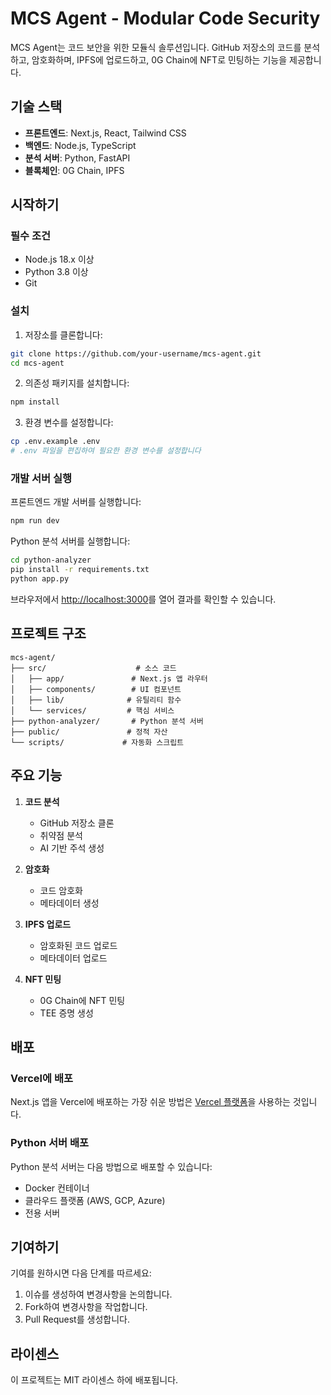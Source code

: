 # MCS Agent - Modular Code Security

MCS Agent는 코드 보안을 위한 모듈식 솔루션입니다. GitHub 저장소의 코드를 분석하고, 암호화하며, IPFS에 업로드하고, 0G Chain에 NFT로 민팅하는 기능을 제공합니다.

## 기술 스택

- **프론트엔드**: Next.js, React, Tailwind CSS
- **백엔드**: Node.js, TypeScript
- **분석 서버**: Python, FastAPI
- **블록체인**: 0G Chain, IPFS

## 시작하기

### 필수 조건

- Node.js 18.x 이상
- Python 3.8 이상
- Git

### 설치

1. 저장소를 클론합니다:
```bash
git clone https://github.com/your-username/mcs-agent.git
cd mcs-agent
```

2. 의존성 패키지를 설치합니다:
```bash
npm install
```

3. 환경 변수를 설정합니다:
```bash
cp .env.example .env
# .env 파일을 편집하여 필요한 환경 변수를 설정합니다
```

### 개발 서버 실행

프론트엔드 개발 서버를 실행합니다:
```bash
npm run dev
```

Python 분석 서버를 실행합니다:
```bash
cd python-analyzer
pip install -r requirements.txt
python app.py
```

브라우저에서 [http://localhost:3000](http://localhost:3000)를 열어 결과를 확인할 수 있습니다.

## 프로젝트 구조

```
mcs-agent/
├── src/                    # 소스 코드
│   ├── app/               # Next.js 앱 라우터
│   ├── components/        # UI 컴포넌트
│   ├── lib/              # 유틸리티 함수
│   └── services/         # 핵심 서비스
├── python-analyzer/       # Python 분석 서버
├── public/               # 정적 자산
└── scripts/             # 자동화 스크립트
```

## 주요 기능

1. **코드 분석**
   - GitHub 저장소 클론
   - 취약점 분석
   - AI 기반 주석 생성

2. **암호화**
   - 코드 암호화
   - 메타데이터 생성

3. **IPFS 업로드**
   - 암호화된 코드 업로드
   - 메타데이터 업로드

4. **NFT 민팅**
   - 0G Chain에 NFT 민팅
   - TEE 증명 생성

## 배포

### Vercel에 배포

Next.js 앱을 Vercel에 배포하는 가장 쉬운 방법은 [Vercel 플랫폼](https://vercel.com/new?utm_medium=default-template&filter=next.js&utm_source=create-next-app&utm_campaign=create-next-app-readme)을 사용하는 것입니다.

### Python 서버 배포

Python 분석 서버는 다음 방법으로 배포할 수 있습니다:
- Docker 컨테이너
- 클라우드 플랫폼 (AWS, GCP, Azure)
- 전용 서버

## 기여하기

기여를 원하시면 다음 단계를 따르세요:

1. 이슈를 생성하여 변경사항을 논의합니다.
2. Fork하여 변경사항을 작업합니다.
3. Pull Request를 생성합니다.

## 라이센스

이 프로젝트는 MIT 라이센스 하에 배포됩니다.
